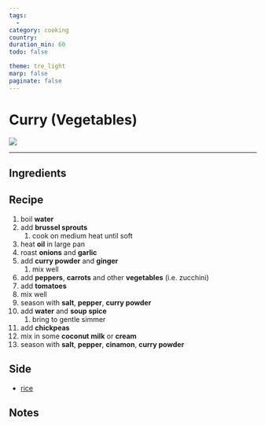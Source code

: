 ```yaml
---
tags:
  - 
category: cooking
country:
duration_min: 60
todo: false

theme: tre_light
marp: false
paginate: false
---
```


# Curry (Vegetables)

![](../../gfx/PXL_20250226_090918885.jpg)

---

## Ingredients

## Recipe

1. boil **water**
1. add **brussel sprouts**
    1. cook on medium heat until soft
1. heat **oil** in large pan
1. roast **onions** and **garlic**
1. add **curry powder** and **ginger**
    1. mix well
1. add **peppers**, **carrots** and other **vegetables** (i.e. zucchini)
1. add **tomatoes**
1. mix well
1. season with **salt**, **pepper**, **curry powder**
1. add **water** and **soup spice**
    1. bring to gentle simmer
1. add **chickpeas**
1. mix in some **coconut milk** or **cream**
1. season with **salt**, **pepper**, **cinamon**, **curry powder**

## Side
* [rice](./Rice.md)

## Notes
